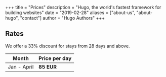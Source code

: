 +++
title = "Prices"
description = "Hugo, the world's fastest framework for building websites"
date = "2019-02-28"
aliases = ["about-us", "about-hugo", "contact"]
author = "Hugo Authors"
+++

## Rates

We offer a 33% discount for stays from 28 days and above.

|   Month     | Price per day     |
| ----------- | ----------------- |
| Jan - April | **85 EUR**        |